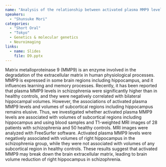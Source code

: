 ```yaml
---
name: "Analysis of the relationship between activated plasma MMP9 levels and volumes of subcortical regions"
speakers:
  - "Shunsuke Mori"
categories:
  - "Short Oral"
  - "Tokyo"
  - Genetics & molecular genetics
  - Neuroimaging
links:
  - name: Slides
    file: D9.pptx
---
```


Matrix metalloproteinase 9 (MMP9) is an enzyme involved in the degradation of the extracellular matrix in human physiological processes. MMP9 is expressed in some brain regions including hippocampus, and it influences learning and memory processes. Recently, it has been reported that plasma MMP9 levels in schizophrenia were significantly higher than in healthy controls, and they were negatively correlated with bilateral hippocampal volumes. However, the associations of activated plasma MMP9 levels and volumes of subcortical regions including hippocampus remains elusive. Thus, we investigated whether activated plasma MMP9 levels are associated with volumes of subcortical regions including hippocampus and using blood samples and T1-weighted MRI images of 28 patients with schizophrenia and 50 healthy controls. MRI images were analyzed with FreeSurfer software. Activated plasma MMP9 levels were negatively associated with volumes of right hippocampus in the schizophrenia group, while they were not associated with volumes of any subcortical region in healthy controls. These results suggest that activated MMP9 may break down the brain extracellular matrix, leading to brain volume reduction of right hippocampus in schizophrenia.
